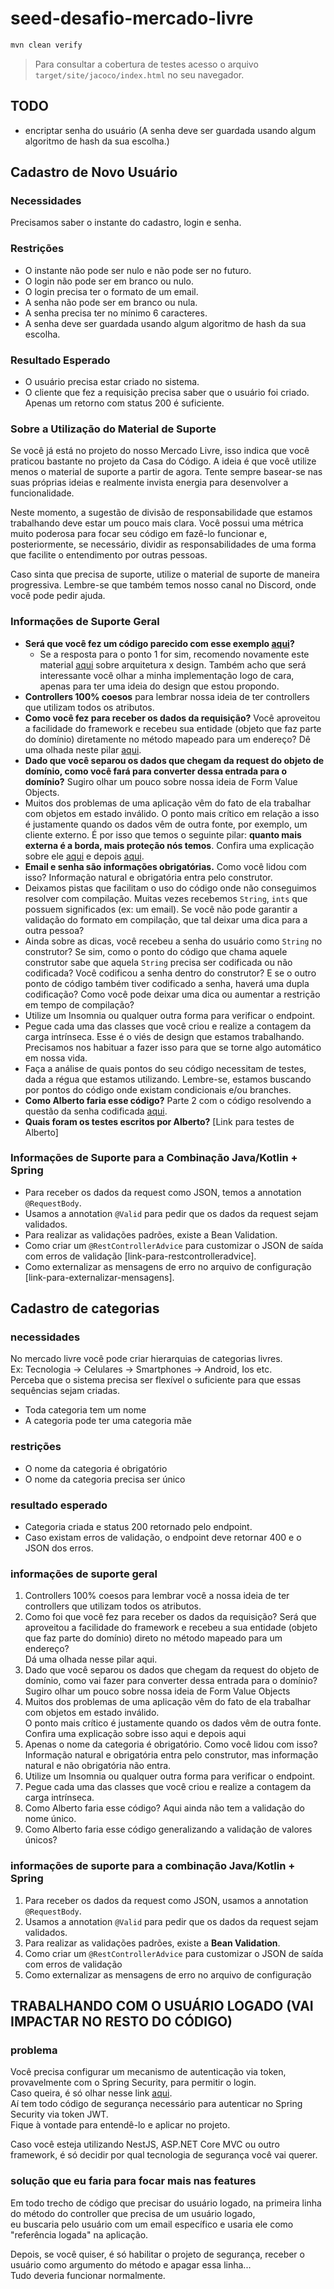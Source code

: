 # seed-desafio-mercado-livre
```bash
mvn clean verify
```

> Para consultar a cobertura de testes acesso o arquivo `target/site/jacoco/index.html` no seu navegador.

## TODO
- encriptar senha do usuário (A senha deve ser guardada usando algum algoritmo de hash da sua escolha.)

## Cadastro de Novo Usuário

### Necessidades
Precisamos saber o instante do cadastro, login e senha.

### Restrições
* O instante não pode ser nulo e não pode ser no futuro.
* O login não pode ser em branco ou nulo.
* O login precisa ter o formato de um email.
* A senha não pode ser em branco ou nula.
* A senha precisa ter no mínimo 6 caracteres.
* A senha deve ser guardada usando algum algoritmo de hash da sua escolha.

### Resultado Esperado
* O usuário precisa estar criado no sistema.
* O cliente que fez a requisição precisa saber que o usuário foi criado. Apenas um retorno com status 200 é suficiente.

### Sobre a Utilização do Material de Suporte
Se você já está no projeto do nosso Mercado Livre, isso indica que você praticou bastante no projeto da Casa do Código. A ideia é que você utilize menos o material de suporte a partir de agora. Tente sempre basear-se nas suas próprias ideias e realmente invista energia para desenvolver a funcionalidade.

Neste momento, a sugestão de divisão de responsabilidade que estamos trabalhando deve estar um pouco mais clara. Você possui uma métrica muito poderosa para focar seu código em fazê-lo funcionar e, posteriormente, se necessário, dividir as responsabilidades de uma forma que facilite o entendimento por outras pessoas.

Caso sinta que precisa de suporte, utilize o material de suporte de maneira progressiva. Lembre-se que também temos nosso canal no Discord, onde você pode pedir ajuda.

### Informações de Suporte Geral
* **Será que você fez um código parecido com esse exemplo [aqui](link-para-exemplo)?**
    * Se a resposta para o ponto 1 for sim, recomendo novamente este material [aqui](link-para-arquitetura-design) sobre arquitetura x design. Também acho que será interessante você olhar a minha implementação logo de cara, apenas para ter uma ideia do design que estou propondo.
* **Controllers 100% coesos** para lembrar nossa ideia de ter controllers que utilizam todos os atributos.
* **Como você fez para receber os dados da requisição?** Você aproveitou a facilidade do framework e recebeu sua entidade (objeto que faz parte do domínio) diretamente no método mapeado para um endereço? Dê uma olhada neste pilar [aqui](link-para-pilar).
* **Dado que você separou os dados que chegam da request do objeto de domínio, como você fará para converter dessa entrada para o domínio?** Sugiro olhar um pouco sobre nossa ideia de Form Value Objects.
* Muitos dos problemas de uma aplicação vêm do fato de ela trabalhar com objetos em estado inválido. O ponto mais crítico em relação a isso é justamente quando os dados vêm de outra fonte, por exemplo, um cliente externo. É por isso que temos o seguinte pilar: **quanto mais externa é a borda, mais proteção nós temos**. Confira uma explicação sobre ele [aqui](link-para-explicacao-1) e depois [aqui](link-para-explicacao-2).
* **Email e senha são informações obrigatórias.** Como você lidou com isso? Informação natural e obrigatória entra pelo construtor.
* Deixamos pistas que facilitam o uso do código onde não conseguimos resolver com compilação. Muitas vezes recebemos `String`, `ints` que possuem significados (ex: um email). Se você não pode garantir a validação do formato em compilação, que tal deixar uma dica para a outra pessoa?
* Ainda sobre as dicas, você recebeu a senha do usuário como `String` no construtor? Se sim, como o ponto do código que chama aquele construtor sabe que aquela `String` precisa ser codificada ou não codificada? Você codificou a senha dentro do construtor? E se o outro ponto de código também tiver codificado a senha, haverá uma dupla codificação? Como você pode deixar uma dica ou aumentar a restrição em tempo de compilação?
* Utilize um Insomnia ou qualquer outra forma para verificar o endpoint.
* Pegue cada uma das classes que você criou e realize a contagem da carga intrínseca. Esse é o viés de design que estamos trabalhando. Precisamos nos habituar a fazer isso para que se torne algo automático em nossa vida.
* Faça a análise de quais pontos do seu código necessitam de testes, dada a régua que estamos utilizando. Lembre-se, estamos buscando por pontos do código onde existam condicionais e/ou branches.
* **Como Alberto faria esse código?** Parte 2 com o código resolvendo a questão da senha codificada [aqui](link-para-codigo-alberto-parte2).
* **Quais foram os testes escritos por Alberto?** [Link para testes de Alberto]

### Informações de Suporte para a Combinação Java/Kotlin + Spring
* Para receber os dados da request como JSON, temos a annotation `@RequestBody`.
* Usamos a annotation `@Valid` para pedir que os dados da request sejam validados.
* Para realizar as validações padrões, existe a Bean Validation.
* Como criar um `@RestControllerAdvice` para customizar o JSON de saída com erros de validação [link-para-restcontrolleradvice].
* Como externalizar as mensagens de erro no arquivo de configuração [link-para-externalizar-mensagens].

## Cadastro de categorias
### necessidades
No mercado livre você pode criar hierarquias de categorias livres.  
Ex: Tecnologia → Celulares → Smartphones → Android, Ios etc.  
Perceba que o sistema precisa ser flexível o suficiente para que essas sequências sejam criadas.

- Toda categoria tem um nome
- A categoria pode ter uma categoria mãe

### restrições
- O nome da categoria é obrigatório
- O nome da categoria precisa ser único

### resultado esperado
- Categoria criada e status 200 retornado pelo endpoint.
- Caso existam erros de validação, o endpoint deve retornar 400 e o JSON dos erros.

### informações de suporte geral
1. Controllers 100% coesos para lembrar você a nossa ideia de ter controllers que utilizam todos os atributos.
2. Como foi que você fez para receber os dados da requisição? Será que aproveitou a facilidade do framework e recebeu a sua entidade (objeto que faz parte do domínio) direto no método mapeado para um endereço?  
   Dá uma olhada nesse pilar aqui.
3. Dado que você separou os dados que chegam da request do objeto de domínio, como vai fazer para converter dessa entrada para o domínio?  
   Sugiro olhar um pouco sobre nossa ideia de Form Value Objects
4. Muitos dos problemas de uma aplicação vêm do fato de ela trabalhar com objetos em estado inválido.  
   O ponto mais crítico é justamente quando os dados vêm de outra fonte.  
   Confira uma explicação sobre isso aqui e depois aqui
5. Apenas o nome da categoria é obrigatório. Como você lidou com isso?  
   Informação natural e obrigatória entra pelo construtor, mas informação natural e não obrigatória não entra.
6. Utilize um Insomnia ou qualquer outra forma para verificar o endpoint.
7. Pegue cada uma das classes que você criou e realize a contagem da carga intrínseca.
8. Como Alberto faria esse código? Aqui ainda não tem a validação do nome único.
9. Como Alberto faria esse código generalizando a validação de valores únicos?

### informações de suporte para a combinação Java/Kotlin + Spring
1. Para receber os dados da request como JSON, usamos a annotation `@RequestBody`.
2. Usamos a annotation `@Valid` para pedir que os dados da request sejam validados.
3. Para realizar as validações padrões, existe a **Bean Validation**.
4. Como criar um `@RestControllerAdvice` para customizar o JSON de saída com erros de validação
5. Como externalizar as mensagens de erro no arquivo de configuração

## TRABALHANDO COM O USUÁRIO LOGADO (VAI IMPACTAR NO RESTO DO CÓDIGO)

### problema

Você precisa configurar um mecanismo de autenticação via token, provavelmente com o Spring Security, para permitir o login.  
Caso queira, é só olhar nesse link [aqui](./).  
Aí tem todo código de segurança necessário para autenticar no Spring Security via token JWT.  
Fique à vontade para entendê-lo e aplicar no projeto.

Caso você esteja utilizando NestJS, ASP.NET Core MVC ou outro framework, é só decidir por qual tecnologia de segurança você vai querer.

### solução que eu faria para focar mais nas features

Em todo trecho de código que precisar do usuário logado, na primeira linha do método do controller que precisa de um usuário logado,  
eu buscaria pelo usuário com um email específico e usaria ele como "referência logada" na aplicação.

Depois, se você quiser, é só habilitar o projeto de segurança, receber o usuário como argumento do método e apagar essa linha...  
Tudo deveria funcionar normalmente.
